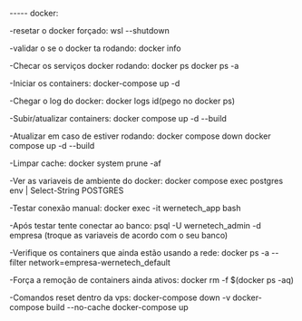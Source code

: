 ----- docker:

-resetar o docker forçado:
wsl --shutdown

-validar o se o docker ta rodando:
docker info

-Checar os serviços docker rodando:
docker ps
docker ps -a

-Iniciar os containers:
docker-compose up -d

-Chegar o log do docker:
docker logs id(pego no docker ps)

-Subir/atualizar containers:
docker compose up -d --build

-Atualizar em caso de estiver rodando:
docker compose down
docker compose up -d --build

-Limpar cache:
docker system prune -af

-Ver as variaveis de ambiente do docker:
docker compose exec postgres env | Select-String POSTGRES

-Testar conexão manual:
docker exec -it wernetech_app bash

-Após testar tente conectar ao banco:
psql -U wernetech_admin -d empresa (troque as variaveis de acordo com o seu banco)

-Verifique os containers que ainda estão usando a rede:
docker ps -a --filter network=empresa-wernetech_default

-Força a remoção de containers ainda ativos:
docker rm -f $(docker ps -aq)

-Comandos reset dentro da vps:
docker-compose down -v
docker-compose build --no-cache
docker-compose up
